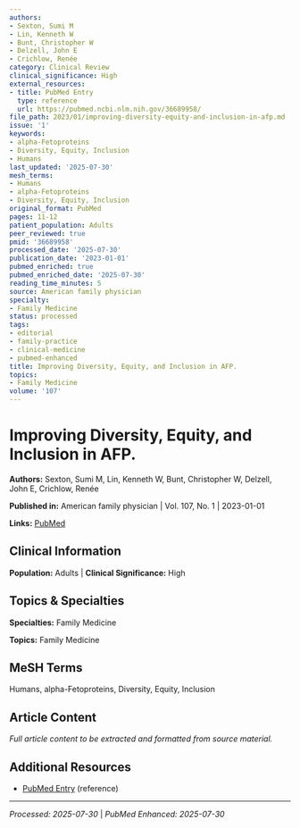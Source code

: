 ```yaml
---
authors:
- Sexton, Sumi M
- Lin, Kenneth W
- Bunt, Christopher W
- Delzell, John E
- Crichlow, Renée
category: Clinical Review
clinical_significance: High
external_resources:
- title: PubMed Entry
  type: reference
  url: https://pubmed.ncbi.nlm.nih.gov/36689958/
file_path: 2023/01/improving-diversity-equity-and-inclusion-in-afp.md
issue: '1'
keywords:
- alpha-Fetoproteins
- Diversity, Equity, Inclusion
- Humans
last_updated: '2025-07-30'
mesh_terms:
- Humans
- alpha-Fetoproteins
- Diversity, Equity, Inclusion
original_format: PubMed
pages: 11-12
patient_population: Adults
peer_reviewed: true
pmid: '36689958'
processed_date: '2025-07-30'
publication_date: '2023-01-01'
pubmed_enriched: true
pubmed_enriched_date: '2025-07-30'
reading_time_minutes: 5
source: American family physician
specialty:
- Family Medicine
status: processed
tags:
- editorial
- family-practice
- clinical-medicine
- pubmed-enhanced
title: Improving Diversity, Equity, and Inclusion in AFP.
topics:
- Family Medicine
volume: '107'
---
```


# Improving Diversity, Equity, and Inclusion in AFP.

**Authors:** Sexton, Sumi M, Lin, Kenneth W, Bunt, Christopher W, Delzell, John E, Crichlow, Renée

**Published in:** American family physician | Vol. 107, No. 1 | 2023-01-01

**Links:** [PubMed](https://pubmed.ncbi.nlm.nih.gov/36689958/)

## Clinical Information

**Population:** Adults | **Clinical Significance:** High

## Topics & Specialties

**Specialties:** Family Medicine

**Topics:** Family Medicine

## MeSH Terms

Humans, alpha-Fetoproteins, Diversity, Equity, Inclusion

## Article Content

*Full article content to be extracted and formatted from source material.*

## Additional Resources

- [PubMed Entry](https://pubmed.ncbi.nlm.nih.gov/36689958/) (reference)

---

*Processed: 2025-07-30* | *PubMed Enhanced: 2025-07-30*
